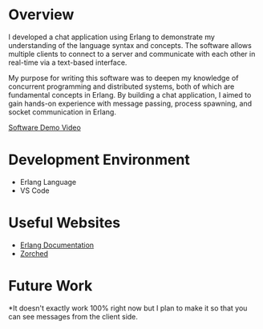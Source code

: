 # Overview

I developed a chat application using Erlang to demonstrate my understanding of the language syntax and concepts. The software allows multiple clients to connect to a server and communicate with each other in real-time via a text-based interface.

My purpose for writing this software was to deepen my knowledge of concurrent programming and distributed systems, both of which are fundamental concepts in Erlang. By building a chat application, I aimed to gain hands-on experience with message passing, process spawning, and socket communication in Erlang.

[Software Demo Video](https://youtu.be/3OHQ0oPcB-w)

# Development Environment

- Erlang Language
- VS Code

# Useful Websites

* [Erlang Documentation](https://www.erlang.org/doc/)
* [Zorched](https://www.zorched.net/2008/05/29/erlang-examples-talk-with-sockets/)

# Future Work

*It doesn't exactly work 100% right now but I plan to make it so that you can see messages from the client side.

